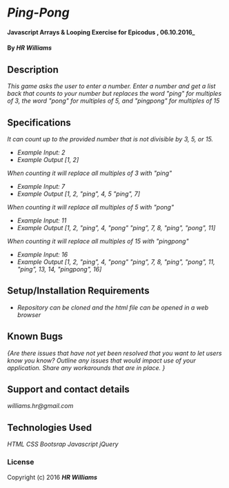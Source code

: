 # _Ping-Pong_

#### Javascript Arrays & Looping Exercise for Epicodus , 06.10.2016_

#### By _**HR Williams**_

## Description

_This game asks the user to enter a number. Enter a number and get a list back that counts to your number but replaces the word "ping" for multiples of 3, the word "pong" for multiples of 5, and "pingpong" for multiples of 15_

## Specifications

_It can count up to the provided number that is not divisible by 3, 5, or 15._
* _Example Input: 2_
* _Example Output [1, 2]_

_When counting it will replace all multiples of 3 with "ping"_
* _Example Input: 7_
* _Example Output [1, 2, "ping", 4, 5 "ping", 7]_

_When counting it will replace all multiples of 5 with "pong"_
* _Example Input: 11_
* _Example Output [1, 2, "ping", 4, "pong" "ping", 7, 8, "ping", "pong", 11]_

_When counting it will replace all multiples of 15 with "pingpong"_
* _Example Input: 16_
* _Example Output [1, 2, "ping", 4, "pong" "ping", 7, 8, "ping", "pong", 11, "ping", 13, 14, "pingpong", 16]_

## Setup/Installation Requirements

* _Repository can be cloned and the html file can be opened in a web browser_

## Known Bugs

_{Are there issues that have not yet been resolved that you want to let users know you know?  Outline any issues that would impact use of your application.  Share any workarounds that are in place. }_

## Support and contact details

_williams.hr@gmail.com_

## Technologies Used

_HTML_
_CSS_
_Bootsrap_
_Javascript_
_jQuery_

### License

Copyright (c) 2016 **_HR Williams_**
